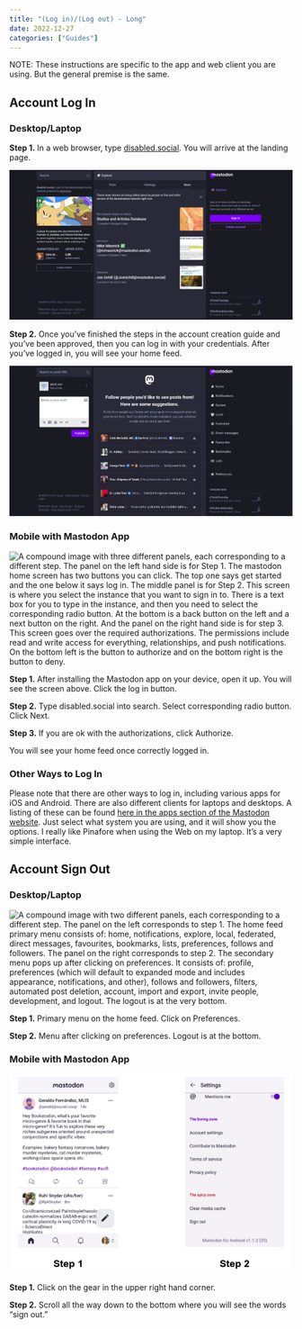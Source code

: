 ```yaml
---
title: "(Log in)/(Log out) - Long"
date: 2022-12-27
categories: ["Guides"]
---
```

NOTE: These instructions are specific to the app and web client you are using. But the general premise is the same.

## Account Log In

### Desktop/Laptop

**Step 1.** In a web browser, type [disabled.social](https://disabled.social). You will arrive at the landing page.

![The home screen of disabled.social which is broken up into three different vertical panels. On the left hand side is some general information about the instance. The middle panel is an example of a feed, hashtags, and news. The right panel has a sign in button and a create account button.](/img/Guides/Account_Sign_Up/DisabledSocialLandingPage.png)

**Step 2.** Once you’ve finished the steps in the account creation guide and you’ve been approved, then you can log in with your credentials. After you’ve logged in, you will see your home feed.

![A screenshot of the home feed after successfully logging in. An area to toot appears on the left hand side, the middle shows people to follow, and the right hand side is the top menu structure.](/img/Guides/Account_Sign_Up/HomeFeedEx.png)

### Mobile with Mastodon App

![A compound image with three different panels, each corresponding to a different step. The panel on the left hand side is for Step 1. The mastodon home screen has two buttons you can click. The top one says get started and the one below it says log in. The middle panel is for Step 2. This screen is where you select the instance that you want to sign in to. There is a text box for you to type in the instance, and then you need to select the corresponding radio button. At the bottom is a back button on the left and a next button on the right. And the panel on the right hand side is for step 3. This screen goes over the required authorizations. The permissions include read and write access for everything, relationships, and push notifications. On the bottom left is the button to authorize and on the bottom right is the button to deny.](/img/Guides/LogInOut/MastodonAppLogin.png)

**Step 1.** After installing the Mastodon app on your device, open it up. You will see the screen above. Click the log in button.

**Step 2.** Type disabled.social into search. Select corresponding radio button. Click Next.

**Step 3.** If you are ok with the authorizations, click Authorize.

You will see your home feed once correctly logged in.

### Other Ways to Log In

Please note that there are other ways to log in, including various apps for iOS and Android. There are also different clients for laptops and desktops. A listing of these can be found [here in the apps section of the Mastodon website](https://joinmastodon.org/apps). Just select what system you are using, and it will show you the options. I really like Pinafore when using the Web on my laptop. It’s a very simple interface.

## Account Sign Out

### Desktop/Laptop

![A compound image with two different panels, each corresponding to a different step. The panel on the left corresponds to step 1. The home feed primary menu consists of: home, notifications, explore, local, federated, direct messages, favourites, bookmarks, lists, preferences, follows and followers. The panel on the right corresponds to step 2. The secondary menu pops up after clicking on preferences. It consists of: profile, preferences (which will default to expanded mode and includes appearance, notifications, and other), follows and followers, filters, automated post deletion, account, import and export, invite people, development, and logout. The logout is at the very bottom.](/img/Guides/LogInOut/DesktopLogOut.png)

**Step 1.** Primary menu on the home feed. Click on Preferences.

**Step 2.** Menu after clicking on preferences. Logout is at the bottom.

### Mobile with Mastodon App

![A compound image with two different panels, each corresponding to a different step. The panel on the left corresponds to step 1. There is a gear in the upper right hand corner that when clicked on, will bring you to the settings. The panel on the right corresponds to step 2. The settings screen has a bunch of different options listed. But the one we are after, is the sign out at the bottom of the screen. It's in the 'spicy zone.'](/img/Guides/LogInOut/MastodonAppLogOut.png)

**Step 1.** Click on the gear in the upper right hand corner.

**Step 2.** Scroll all the way down to the bottom where you will see the words “sign out.”


